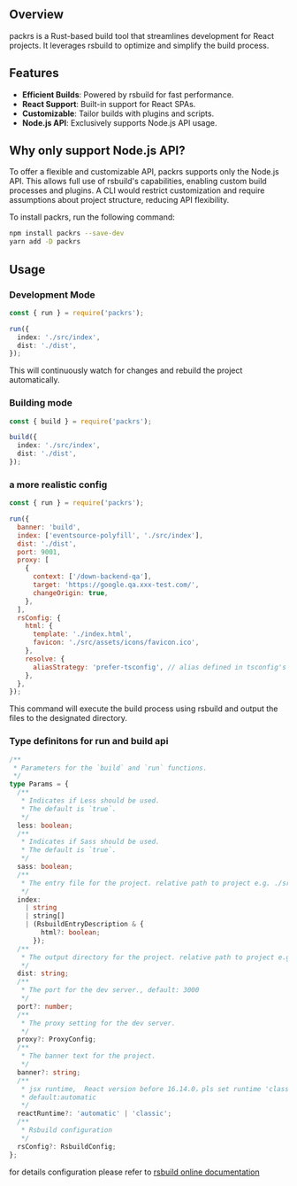## Overview

packrs is a Rust-based build tool that streamlines development for React projects. It leverages rsbuild to optimize and simplify the build process.

## Features

- **Efficient Builds**: Powered by rsbuild for fast performance.
- **React Support**: Built-in support for React SPAs.
- **Customizable**: Tailor builds with plugins and scripts.
- **Node.js API**: Exclusively supports Node.js API usage.

## Why only support Node.js API?

To offer a flexible and customizable API, packrs supports only the Node.js API. This allows full use of rsbuild's capabilities, enabling custom build processes and plugins. A CLI would restrict customization and require assumptions about project structure, reducing API flexibility.

To install packrs, run the following command:

```bash
npm install packrs --save-dev
yarn add -D packrs
```

## Usage

### Development Mode

```typescript
const { run } = require('packrs');

run({
  index: './src/index',
  dist: './dist',
});
```

This will continuously watch for changes and rebuild the project automatically.

### Building mode

```typescript
const { build } = require('packrs');

build({
  index: './src/index',
  dist: './dist',
});
```

### a more realistic config 

```js
const { run } = require('packrs');

run({
  banner: 'build',
  index: ['eventsource-polyfill', './src/index'],
  dist: './dist',
  port: 9001,
  proxy: [
    {
      context: ['/down-backend-qa'],
      target: 'https://google.qa.xxx-test.com/',
      changeOrigin: true,
    },
  ],
  rsConfig: {
    html: {
      template: './index.html',
      favicon: './src/assets/icons/favicon.ico',
    },
    resolve: {
      aliasStrategy: 'prefer-tsconfig', // alias defined in tsconfig's paths
    },
  },
});
```

This command will execute the build process using rsbuild and output the files to the designated directory.

### Type definitons for run and build api

```typescript
/**
 * Parameters for the `build` and `run` functions.
 */
type Params = {
  /**
   * Indicates if Less should be used.
   * The default is `true`.
   */
  less: boolean;
  /**
   * Indicates if Sass should be used.
   * The default is `true`.
   */
  sass: boolean;
  /**
   * The entry file for the project. relative path to project e.g. ./src/index.tsx
   */
  index:
    | string
    | string[]
    | (RsbuildEntryDescription & {
        html?: boolean;
      });
  /**
   * The output directory for the project. relative path to project e.g. ./dist
   */
  dist: string;
  /**
   * The port for the dev server., default: 3000
   */
  port?: number;
  /**
   * The proxy setting for the dev server.
   */
  proxy?: ProxyConfig;
  /**
   * The banner text for the project.
   */
  banner?: string;
  /**
   * jsx runtime,  React version before 16.14.0，pls set runtime 'classic'
   * default:automatic
   */
  reactRuntime?: 'automatic' | 'classic';
  /**
   * Rsbuild configuration
   */
  rsConfig?: RsbuildConfig;
};
```

for details configuration please refer to [rsbuild online documentation](https://rsbuild.dev/config/index)
